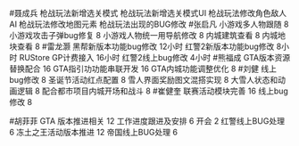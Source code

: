 #聂成兵 
枪战玩法新增选关模式
枪战玩法新增选关模式UI
枪战玩法修改角色敌人AI
枪战玩法修改地图元素
枪战玩法出现的BUG修改
#张启凡 
小游戏多人物跟随  8
小游戏攻击子弹bug修复  8
小游戏人物统一用导航修改  8
内城建筑查看  8
内城地块查看  8
#雷龙灏 
黑帮新版本功能bug修改  12小时 
红警2新版本功能bug修改 8小时
RUStore GP计费接入  16小时
红警2线上bug修改  4小时
#熊福成 
GTA版本资源替换配合                                              16
GTA指引功功能串联开发                                           16
GTA内城功能调整优化                                               8
#刘健 
线上bug修改		8
圣诞节活动红点配置		8
雪人界面奖励图文混搭实现	8
大雪人状态和动画逻辑	8
配合都市项目内城开场和战斗	8
#崔健奎 
联赛活动模块完善 16
线上bug修改		8

#胡菲菲 
GTA 版本推进相关 12
工作进度跟进及安排   6
开会 2
红警线上BUG处理     6
冻土之王活动版本推进 12
帝国线上BUG处理      6